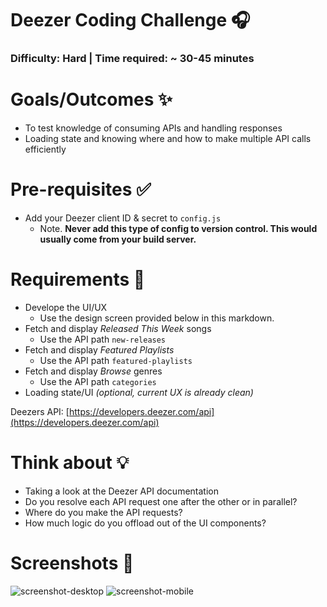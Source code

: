 # Deezer Coding Challenge 🎧

### Difficulty: Hard | Time required: ~ 30-45 minutes

# Goals/Outcomes ✨
- To test knowledge of consuming APIs and handling responses
- Loading state and knowing where and how to make multiple API calls efficiently

# Pre-requisites ✅
- Add your Deezer client ID & secret to `config.js`
  - Note. **Never add this type of config to version control. This would usually come from your build server.**

# Requirements 📖
- Develope the UI/UX
  - Use the design screen provided below in this markdown.
- Fetch and display *Released This Week* songs
  - Use the API path `new-releases`
- Fetch and display *Featured Playlists*
  - Use the API path `featured-playlists`
- Fetch and display *Browse* genres
  - Use the API path `categories`
- Loading state/UI *(optional, current UX is already clean)*

Deezers API: [https://developers.deezer.com/api](https://developers.deezer.com/api)

# Think about 💡
- Taking a look at the Deezer API documentation
- Do you resolve each API request one after the other or in parallel?
- Where do you make the API requests?
- How much logic do you offload out of the UI components?

<!-- # What's Already Been Done 🏁
- UI/UX for all elements, including previews (mobile responsive)
- A Deezer request helper (`makeRequest.js`) -->

# Screenshots 🌄

![screenshot-desktop](https://puu.sh/GwPLE/3be580156a.png)
![screenshot-mobile](https://puu.sh/GwPLS/0bcb566d23.png)
